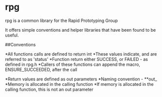 # rpg

rpg is a common library for the Rapid Prototyping Group

It offers simple conventions and helper libraries that have been found to be useful.

##Conventions

*All functions calls are defined to return int
	*These values indicate, and are referred to as 'status'
	*Function return either SUCCESS, or FAILED - as defined in rpg.h
	*Callers of these functions can append the macro, ENSURE_SUCCEEDED, after the call

*Return values are defined as out parameters
	*Naming convention - **out_
	*Memory is allocated in the calling function
		*If memory is allocated in the calling function, this is not an out parameter

